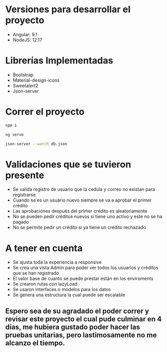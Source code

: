 # Versiones para desarrollar el proyecto

- Angular: 9.1
- NodeJS: 12.17

# Librerías Implementadas

- Bootstrap
- Material-design-icons
- Sweetalert2
- Json-server

# Correr el proyecto

```sh
npm i

ng serve

json-server --watch db.json
```
# Validaciones que se tuvieron presente

- Se valida registro de usuario que la cedula y correo no existan para registrarse
- Cuando se es un usuario nuevo siempre se va a aprobar el primer crédito
- Las aprobaciones después del primer crédito es aleatoriamente
- No se pueden pedir créditos nuevos si tiene uno activo y este no se ha pagado
- No se permite pedir un crédito si ya tiene un crédito rechazado


# A tener en cuenta
- Se ajusta toda la experiencia a responsive 
- Se crea una vista Admin para poder ver todos los usuarios y créditos que se han registrado
- El valor base de cuanto se puede prestar están en los enviroments
- Se crearon rutas con lazyLoad
- Se usaron interfaces o modelos para los datos
- Se genera una estructura la cual puede ser escalable

## Espero sea de su agradado el poder correr y revisar este proyecto el cual pude culminar en 4 días, me hubiera gustado poder hacer las pruebas unitarias, pero lastimosamente no me alcanzo el tiempo.
